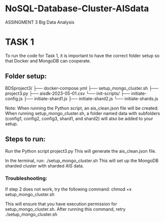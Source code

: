 # NoSQL-Database-Cluster-AISdata
 ASSINGMENT 3 Big Data Analysis

# TASK 1

To run the code for Task 1, it is important to have the correct folder setup so that Docker and MongoDB can cooperate.

## Folder setup:
BDSproject3/
├── docker-compose.yml
├── setup_mongo_cluster.sh
├── project3.py
├── aisdk-2023-05-01.csv
└── init-scripts/
   ├── initiate-config.js
   ├── initiate-shard1.js
   ├── initiate-shard2.js
   └── initiate-shards.js

Note: When running the Python script, an ais_clean.json file will be created. When running setup_mongo_cluster.sh, a folder named data with subfolders (config1, config2, config3, shard1, and shard2) will also be added to your setup.

## Steps to run:
Run the Python script project3.py
This will generate the ais_clean.json file.

In the terminal, run:
./setup_mongo_cluster.sh
This will set up the MongoDB sharded cluster with sharded AIS data.

### Troubleshooting:
If step 2 does not work, try the following command:
chmod +x setup_mongo_cluster.sh

This will ensure that you have execution permission for setup_mongo_cluster.sh. After running this command, retry 
./setup_mongo_cluster.sh

